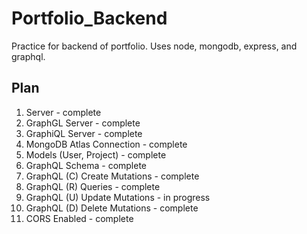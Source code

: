 # Portfolio_Backend

Practice for backend of portfolio. Uses node, mongodb, express, and graphql.

## Plan

1. Server - complete
2. GraphGL Server - complete
3. GraphiQL Server - complete
4. MongoDB Atlas Connection - complete
5. Models (User, Project) - complete
6. GraphQL Schema - complete
7. GraphQL (C) Create Mutations - complete
8. GraphQL (R) Queries - complete
9. GraphQL (U) Update Mutations - in progress
10. GraphQL (D) Delete Mutations - complete
11. CORS Enabled - complete
